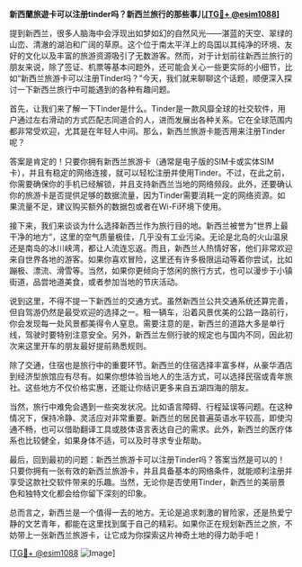 **新西蘭旅遊卡可以注册tinder吗？新西兰旅行的那些事儿[[TG💪+ @esim1088](https://t.me/s/esim1088)]**

提到新西兰，很多人脑海中会浮现出如梦如幻的自然风光——湛蓝的天空、翠绿的山峦、清澈的湖泊和广阔的草原。这个位于南太平洋上的岛国以其纯净的环境、友好的文化以及丰富的旅游资源吸引了无数游客。然而，对于计划前往新西兰旅行的朋友来说，除了签证、机票等基本问题外，还可能会关心一些更实际的小细节，比如“新西兰旅游卡可以注册Tinder吗？”今天，我们就来聊聊这个话题，顺便深入探讨一下新西兰旅行中可能遇到的各种有趣问题。

首先，让我们来了解一下Tinder是什么。Tinder是一款风靡全球的社交软件，用户通过左右滑动的方式匹配志同道合的人，进而发展出各种关系。它在全球范围内都非常受欢迎，尤其是在年轻人中间。那么，新西兰旅游卡能否用来注册Tinder呢？

答案是肯定的！只要你拥有新西兰旅游卡（通常是电子版的SIM卡或实体SIM卡），并且有稳定的网络连接，就可以轻松注册并使用Tinder。不过，在此之前，你需要确保你的手机已经解锁，并且支持新西兰当地的网络频段。此外，还要确认你的旅游卡是否提供足够的数据流量，因为Tinder需要消耗一定的网络资源。如果流量不足，建议购买额外的数据包或者在Wi-Fi环境下使用。

接下来，我们来谈谈为什么选择新西兰作为旅行目的地。新西兰被誉为“世界上最干净的地方”，这里的空气质量极佳，几乎没有工业污染。无论是北岛的火山温泉还是南岛的冰川峡湾，都让人流连忘返。而且，新西兰人热情好客，他们非常欢迎来自世界各地的游客。如果你喜欢冒险，这里还有许多极限运动等着你尝试，比如蹦极、漂流、滑雪等。当然，如果你更倾向于悠闲的旅行方式，也可以漫步于小镇街道，品尝地道美食，或者参加当地的节庆活动。

说到这里，不得不提一下新西兰的交通方式。虽然新西兰公共交通系统还算完善，但自驾游仍然是最受欢迎的选择之一。租一辆车，沿着风景优美的公路一路前行，你会发现每一处风景都美得令人窒息。需要注意的是，新西兰的道路大多是单行线，驾驶时要特别注意安全。另外，新西兰左侧行驶的规定也与国内不同，因此初次来这里开车的朋友最好提前熟悉规则。

除了交通，住宿也是旅行中的重要环节。新西兰的住宿选择丰富多样，从豪华酒店到经济型旅馆应有尽有。如果你想体验当地人的生活方式，可以选择民宿或青年旅社。这些地方不仅价格实惠，还能让你结识更多来自五湖四海的朋友。

当然，旅行中难免会遇到一些突发状况。比如语言障碍、行程延误等问题。在这种情况下，保持冷静、灵活应对非常重要。新西兰的居民普遍英语水平较高，即使沟通不畅，也可以借助翻译工具或肢体语言表达自己的需求。此外，新西兰的医疗体系也比较健全，如果身体不适，可以及时寻求专业帮助。

最后，回到最初的问题：新西兰旅游卡可以注册Tinder吗？答案当然是可以的！只要你拥有一张有效的新西兰旅游卡，并且具备基本的网络条件，就能顺利注册并享受这款社交软件带来的乐趣。当然，无论你是否使用Tinder，新西兰的美丽景色和独特文化都会给你留下深刻的印象。

总而言之，新西兰是一个值得一去的地方。无论是追求刺激的冒险家，还是热爱宁静的文艺青年，都能在这里找到属于自己的精彩。如果你正在规划新西兰之旅，不妨带上一张新西兰旅游卡，让它成为你探索这片神奇土地的得力助手吧！

[[TG💪+ @esim1088](https://t.me/s/esim1088) ![Image](https://i.postimg.cc/4NQfJmqS/Snipaste-2025-05-13-00-14-12.png)]